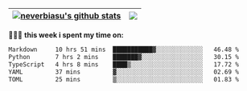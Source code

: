 | <a href="https://github.com/neverbiasu"><img align="center" src="https://github-readme-stats.vercel.app/api?username=neverbiasu&theme=dracula&show_icons=true&hide_border=true&count_private=true" alt="neverbiasu's github stats" /></a> | <a href="https://github.com/neverbiasu"><img align="center" src="https://github-readme-stats.vercel.app/api/top-langs/?username=neverbiasu&theme=dracula&show_icons=true&hide_border=true&layout=compact" /></a> |
| ------------- | ------------- |

👨🏾‍💻 **this week i spent my time on:**
<!--START_SECTION:waka-->

```txt
Markdown     10 hrs 51 mins  ███████████▓░░░░░░░░░░░░░   46.48 %
Python       7 hrs 2 mins    ███████▓░░░░░░░░░░░░░░░░░   30.15 %
TypeScript   4 hrs 8 mins    ████▒░░░░░░░░░░░░░░░░░░░░   17.72 %
YAML         37 mins         ▓░░░░░░░░░░░░░░░░░░░░░░░░   02.69 %
TOML         25 mins         ▒░░░░░░░░░░░░░░░░░░░░░░░░   01.83 %
```

<!--END_SECTION:waka-->
